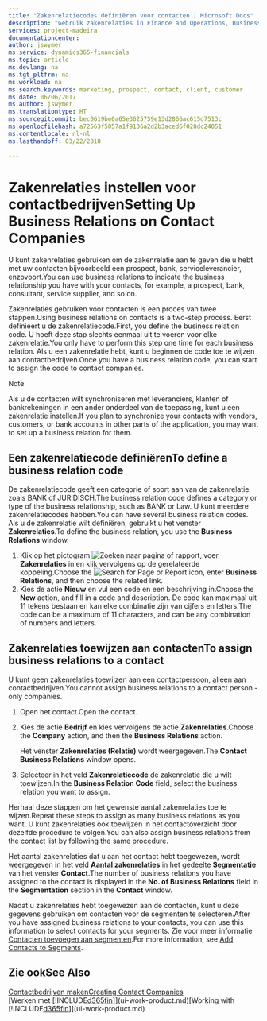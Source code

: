 ```yaml
---
title: "Zakenrelatiecodes definiëren voor contacten | Microsoft Docs"
description: "Gebruik zakenrelaties in Finance and Operations, Business edition om met marketing te helpen en de zakenrelatie aan te geven die u hebt met uw prospects, cliënten, en klanten, bijvoorbeeld, een bank- of serviceleverancier."
services: project-madeira
documentationcenter: 
author: jswymer
ms.service: dynamics365-financials
ms.topic: article
ms.devlang: na
ms.tgt_pltfrm: na
ms.workload: na
ms.search.keywords: marketing, prospect, contact, client, customer
ms.date: 06/06/2017
ms.author: jswymer
ms.translationtype: HT
ms.sourcegitcommit: bec0619be0a65e3625759e13d2866ac615d7513c
ms.openlocfilehash: a72563f5057a1f9136a2d2b3aced6f028dc24051
ms.contentlocale: nl-nl
ms.lasthandoff: 03/22/2018

---
```

# <a name="setting-up-business-relations-on-contact-companies"></a><span data-ttu-id="d856f-103">Zakenrelaties instellen voor contactbedrijven</span><span class="sxs-lookup"><span data-stu-id="d856f-103">Setting Up Business Relations on Contact Companies</span></span>
<span data-ttu-id="d856f-104">U kunt zakenrelaties gebruiken om de zakenrelatie aan te geven die u hebt met uw contacten bijvoorbeeld een prospect, bank, serviceleverancier, enzovoort.</span><span class="sxs-lookup"><span data-stu-id="d856f-104">You can use business relations to indicate the business relationship you have with your contacts, for example, a prospect, bank, consultant, service supplier, and so on.</span></span>

<span data-ttu-id="d856f-105">Zakenrelaties gebruiken voor contacten is een proces van twee stappen.</span><span class="sxs-lookup"><span data-stu-id="d856f-105">Using business relations on contacts is a two-step process.</span></span> <span data-ttu-id="d856f-106">Eerst definieert u de zakenrelatiecode.</span><span class="sxs-lookup"><span data-stu-id="d856f-106">First, you define the business relation code.</span></span> <span data-ttu-id="d856f-107">U hoeft deze stap slechts eenmaal uit te voeren voor elke zakenrelatie.</span><span class="sxs-lookup"><span data-stu-id="d856f-107">You only have to perform this step one time for each business relation.</span></span> <span data-ttu-id="d856f-108">Als u een zakenrelatie hebt, kunt u beginnen de code toe te wijzen aan contactbedrijven.</span><span class="sxs-lookup"><span data-stu-id="d856f-108">Once you have a business relation code, you can start to assign the code to contact companies.</span></span>

> [!NOTE]  
>   <span data-ttu-id="d856f-109">Als u de contacten wilt synchroniseren met leveranciers, klanten of bankrekeningen in een ander onderdeel van de toepassing, kunt u een zakenrelatie instellen.</span><span class="sxs-lookup"><span data-stu-id="d856f-109">If you plan to synchronize your contacts with vendors, customers, or bank accounts in other parts of the application, you may want to set up a business relation for them.</span></span>

## <a name="to-define-a-business-relation-code"></a><span data-ttu-id="d856f-110">Een zakenrelatiecode definiëren</span><span class="sxs-lookup"><span data-stu-id="d856f-110">To define a business relation code</span></span>
<span data-ttu-id="d856f-111">De zakenrelatiecode geeft een categorie of soort aan van de zakenrelatie, zoals BANK of JURIDISCH.</span><span class="sxs-lookup"><span data-stu-id="d856f-111">The business relation code defines a category or type of the business relationship, such as BANK or Law.</span></span> <span data-ttu-id="d856f-112">U kunt meerdere zakenrelatiecodes hebben.</span><span class="sxs-lookup"><span data-stu-id="d856f-112">You can have several business relation codes.</span></span> <span data-ttu-id="d856f-113">Als u de zakenrelatie wilt definiëren, gebruikt u het venster **Zakenrelaties**.</span><span class="sxs-lookup"><span data-stu-id="d856f-113">To define the business relation, you use the **Business Relations** window.</span></span>

1. <span data-ttu-id="d856f-114">Klik op het pictogram ![Zoeken naar pagina of rapport](media/ui-search/search_small.png "pictogram Zoeken naar pagina of rapport"), voer **Zakenrelaties** in en klik vervolgens op de gerelateerde koppeling.</span><span class="sxs-lookup"><span data-stu-id="d856f-114">Choose the ![Search for Page or Report](media/ui-search/search_small.png "Search for Page or Report icon") icon, enter **Business Relations**, and then choose the related link.</span></span>
2. <span data-ttu-id="d856f-115">Kies de actie **Nieuw** en vul een code en een beschrijving in.</span><span class="sxs-lookup"><span data-stu-id="d856f-115">Choose the **New** action, and fill in a code and description.</span></span> <span data-ttu-id="d856f-116">De code kan maximaal uit 11 tekens bestaan en kan elke combinatie zijn van cijfers en letters.</span><span class="sxs-lookup"><span data-stu-id="d856f-116">The code can be a maximum of 11 characters, and can be any combination of numbers and letters.</span></span>

## <a name="AssignBusRelContact"></a> <span data-ttu-id="d856f-117">Zakenrelaties toewijzen aan contacten</span><span class="sxs-lookup"><span data-stu-id="d856f-117">To assign business relations to a contact</span></span>
<span data-ttu-id="d856f-118">U kunt geen zakenrelaties toewijzen aan een contactpersoon, alleen aan contactbedrijven.</span><span class="sxs-lookup"><span data-stu-id="d856f-118">You cannot assign business relations to a contact person - only companies.</span></span>

1. <span data-ttu-id="d856f-119">Open het contact.</span><span class="sxs-lookup"><span data-stu-id="d856f-119">Open the contact.</span></span>
2. <span data-ttu-id="d856f-120">Kies de actie **Bedrijf** en kies vervolgens de actie **Zakenrelaties**.</span><span class="sxs-lookup"><span data-stu-id="d856f-120">Choose the **Company** action, and then the **Business Relations** action.</span></span>

    <span data-ttu-id="d856f-121">Het venster **Zakenrelaties (Relatie)** wordt weergegeven.</span><span class="sxs-lookup"><span data-stu-id="d856f-121">The **Contact Business Relations** window opens.</span></span>
3. <span data-ttu-id="d856f-122">Selecteer in het veld **Zakenrelatiecode** de zakenrelatie die u wilt toewijzen.</span><span class="sxs-lookup"><span data-stu-id="d856f-122">In the **Business Relation Code** field, select the business relation you want to assign.</span></span>

<span data-ttu-id="d856f-123">Herhaal deze stappen om het gewenste aantal zakenrelaties toe te wijzen.</span><span class="sxs-lookup"><span data-stu-id="d856f-123">Repeat these steps to assign as many business relations as you want.</span></span> <span data-ttu-id="d856f-124">U kunt zakenrelaties ook toewijzen in het contactoverzicht door dezelfde procedure te volgen.</span><span class="sxs-lookup"><span data-stu-id="d856f-124">You can also assign business relations from the contact list by following the same procedure.</span></span>

<span data-ttu-id="d856f-125">Het aantal zakenrelaties dat u aan het contact hebt toegewezen, wordt weergegeven in het veld **Aantal zakenrelaties** in het gedeelte **Segmentatie** van het venster **Contact**.</span><span class="sxs-lookup"><span data-stu-id="d856f-125">The number of business relations you have assigned to the contact is displayed in the **No. of Business Relations** field in the **Segmentation** section in the **Contact** window.</span></span>

<span data-ttu-id="d856f-126">Nadat u zakenrelaties hebt toegewezen aan de contacten, kunt u deze gegevens gebruiken om contacten voor de segmenten te selecteren.</span><span class="sxs-lookup"><span data-stu-id="d856f-126">After you have assigned business relations to your contacts, you can use this information to select contacts for your segments.</span></span> <span data-ttu-id="d856f-127">Zie voor meer informatie [Contacten toevoegen aan segmenten](marketing-add-contact-segment.md).</span><span class="sxs-lookup"><span data-stu-id="d856f-127">For more information, see [Add Contacts to Segments](marketing-add-contact-segment.md).</span></span>

## <a name="see-also"></a><span data-ttu-id="d856f-128">Zie ook</span><span class="sxs-lookup"><span data-stu-id="d856f-128">See Also</span></span>
[<span data-ttu-id="d856f-129">Contactbedrijven maken</span><span class="sxs-lookup"><span data-stu-id="d856f-129">Creating Contact Companies</span></span>](marketing-create-contact-companies.md)  
<span data-ttu-id="d856f-130">[Werken met [!INCLUDE[d365fin](includes/d365fin_md.md)]](ui-work-product.md)</span><span class="sxs-lookup"><span data-stu-id="d856f-130">[Working with [!INCLUDE[d365fin](includes/d365fin_md.md)]](ui-work-product.md)</span></span>

